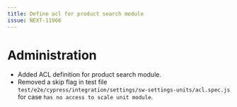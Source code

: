 ```yaml
---
title: Define acl for product search module
issue: NEXT-11966
---
```

# Administration
*  Added ACL definition for product search module.
*  Removed a skip flag in test file `test/e2e/cypress/integration/settings/sw-settings-units/acl.spec.js` for case `has no access to scale unit module`.
